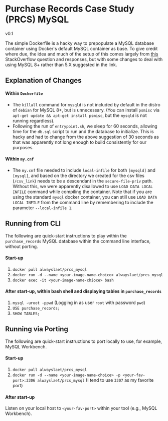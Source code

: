 # Purchase Records Case Study (PRCS) MySQL

v0.1

The simple Dockerfile is a hacky way to prepopulate a MySQL database container using Docker's default MySQL container as base. To give credit where due, the idea and much of the setup of this comes largely from [this](https://stackoverflow.com/questions/32482780/how-to-create-populated-mysql-docker-image-on-build-time) StackOverflow question and responses, but with some changes to deal with using MySQL 8+ rather than 5.X suggested in the link. 

## Explanation of Changes

#### Within `Dockerfile`
  - The `killall` command for `mysqld` is not included by default in the distro of `debian` for MySQL 8+, but is unnecessary. (You can install `psmisc` via `apt-get update && apt-get install psmisc`, but the `mysqld` is not running regardless).
  - Following the run of `entrypoint.sh`, we sleep for 60 seconds, allowing time for the `db.sql` script to run and the database to initialize. This is hacky and had to change from the above suggestion of 30 seconds as that was apparently not long enough to build consistently for our purposes. 

#### Within `my.cnf`

  - The `my.cnf` file needed to include `local-infile` for both `[mysqld]` and `[mysql]`, and based on the directory we created for the csv files (`/csv_link`) needs to be a descendant in the `secure-file-priv` path. Without this, we were apparently disallowed to use `LOAD DATA LOCAL INFILE` command while compiling the container. Note that if you are using the standard `mysql` docker container, you can still use `LOAD DATA LOCAL INFILE` from the command line by remembering to include the parameter `--local-infile 1`. 

## Running from CLI

The following are quick-start instructions to play within the `purchase_records` MySQL database within the command line interface, without porting.

#### Start-up

  1. `docker pull alwayslaet/prcs_mysql`
  2. `docker run -d --name <your-image-name-choice> alwayslaet/prcs_mysql`
  3. `docker exec -it <your-image-name-chioce> bash`

#### After start-up, within bash shell and displaying tables in `purchase_records`
  1. `mysql -uroot -ppwd` (Logging in as user `root` with password `pwd`)
  2. `USE purchase_records;`
  3. `SHOW TABLES;`

## Running via Porting

The following are quick-start instructions to port locally to use, for example, MySQL Workbench.

#### Start-up

  1. `docker pull alwayslaet/prcs_mysql` 
  2. `docker run -d --name <your-image-name-choice> -p <your-fav-port>:3306 alwayslaet/prcs_mysql` (I tend to use `3307` as my favorite port)

#### After start-up
Listen on your local host to `<your-fav-port>` within your tool (e.g., MySQL Workbench). 